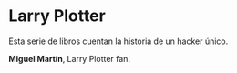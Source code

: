 # Larry Plotter

Esta serie de libros cuentan la historia de un hacker único.

**Miguel Martín**, Larry Plotter fan.

